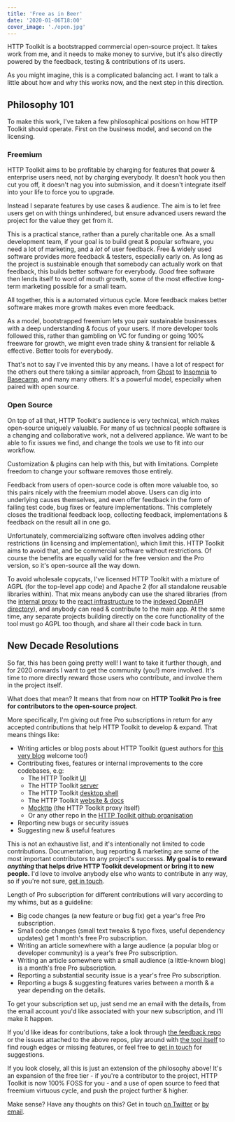 ```yaml
---
title: 'Free as in Beer'
date: '2020-01-06T18:00'
cover_image: './open.jpg'
---
```


HTTP Toolkit is a bootstrapped commercial open-source project. It takes work from me, and it needs to make money to survive, but it's also directly powered by the feedback, testing & contributions of its users.

As you might imagine, this is a complicated balancing act. I want to talk a little about how and why this works now, and the next step in this direction.

## Philosophy 101

To make this work, I've taken a few philosophical positions on how HTTP Toolkit should operate. First on the business model, and second on the licensing.

### Freemium
HTTP Toolkit aims to be profitable by charging for features that power & enterprise users need, not by charging everybody. It doesn't hook you then cut you off, it doesn't nag you into submission, and it doesn't integrate itself into your life to force you to upgrade.

Instead I separate features by use cases & audience. The aim is to let free users get on with things unhindered, but ensure advanced users reward the project for the value they get from it.

This is a practical stance, rather than a purely charitable one. As a small development team, if your goal is to build great & popular software, you need a lot of marketing, and a _lot_ of user feedback. Free & widely used software provides more feedback & testers, especially early on. As long as the project is sustainable enough that somebody can actually work on that feedback, this builds better software for everybody. _Good_ free software then lends itself to word of mouth growth, some of the most effective long-term marketing possible for a small team.

All together, this is a automated virtuous cycle. More feedback makes better software makes more growth makes even more feedback.

As a model, bootstrapped freemium lets you pair sustainable businesses with a deep understanding & focus of your users. If more developer tools followed this, rather than gambling on VC for funding or going 100% freeware for growth, we might even trade shiny & transient for reliable & effective. Better tools for everybody.

That's not to say I've invented this by any means. I have a lot of respect for the others out there taking a similar approach, from [Ghost](https://ghost.org/) to [Insomnia](https://insomnia.rest) to [Basecamp](https://basecamp.com/), and many many others. It's a powerful model, especially when paired with open source.

### Open Source

On top of all that, HTTP Toolkit's audience is very technical, which makes open-source uniquely valuable. For many of us technical people software is a changing and collaborative work, not a delivered appliance. We want to be able to fix issues we find, and change the tools we use to fit into our workflow.

Customization & plugins can help with this, but with limitations. Complete freedom to change your software removes those entirely.

Feedback from users of open-source code is often more valuable too, so this pairs nicely with the freemium model above. Users can dig into underlying causes themselves, and even offer feedback in the form of failing test code, bug fixes or feature implementations. This completely closes the traditional feedback loop, collecting feedback, implementations & feedback on the result all in one go.

Unfortunately, commercializing software often involves adding other restrictions (in licensing and implementation), which limit this. HTTP Toolkit aims to avoid that, and be commercial software without restrictions. Of course the benefits are equally valid for the free version and the Pro version, so it's open-source all the way down.

To avoid wholesale copycats, I've licensed HTTP Toolkit with a mixture of AGPL (for the top-level app code) and Apache 2 (for all standalone reusable libraries within). That mix means anybody can use the shared libraries (from the [internal proxy](https://github.com/httptoolkit/mockttp) to the [react infrastructure](https://github.com/httptoolkit/react-reverse-portal) to the [indexed OpenAPI directory](https://github.com/httptoolkit/openapi-directory-js)), and anybody can read & contribute to the main app. At the same time, any separate projects building directly on the core functionality of the tool must go AGPL too though, and share all their code back in turn.

## New Decade Resolutions

So far, this has been going pretty well! I want to take it further though, and for 2020 onwards I want to get the community (you!) more involved. It's time to more directly reward those users who contribute, and involve them in the project itself.

What does that mean? It means that from now on **HTTP Toolkit Pro is free for contributors to the open-source project**.

More specifically, I'm giving out free Pro subscriptions in return for any accepted contributions that help HTTP Toolkit to develop & expand. That means things like:

* Writing articles or blog posts about HTTP Toolkit (guest authors for [this very blog](https://httptoolkit.tech/blog) welcome too!)
* Contributing fixes, features or internal improvements to the core codebases, e.g:
  * The HTTP Toolkit [UI](https://github.com/httptoolkit/httptoolkit-ui)
  * The HTTP Toolkit [server](https://github.com/httptoolkit/httptoolkit-server)
  * The HTTP Toolkit [desktop shell](https://github.com/httptoolkit/httptoolkit-desktop)
  * The HTTP Toolkit [website & docs](https://github.com/httptoolkit/httptoolkit.tech)
  * [Mockttp](https://github.com/httptoolkit/mockttp) (the HTTP Toolkit proxy itself)
  * Or any other repo in the [HTTP Toolkit github organisation](https://github.com/httptoolkit/)
* Reporting new bugs or security issues
* Suggesting new & useful features

This is not an exhaustive list, and it's intentionally not limited to code contributions. Documentation, bug reporting & marketing are some of the most important contributors to any project's successs. **My goal is to reward _anything_ that helps drive HTTP Toolkit development or bring it to new people.** I'd love to involve anybody else who wants to contribute in any way, so if you're not sure, [get in touch](/contact).

Length of Pro subscription for different contributions will vary according to my whims, but as a guideline:

* Big code changes (a new feature or bug fix) get a year's free Pro subscription.
* Small code changes (small text tweaks & typo fixes, useful dependency updates) get 1 month's free Pro subscription.
* Writing an article somewhere with a large audience (a popular blog or developer community) is a year's free Pro subscription.
* Writing an article somewhere with a small audience (a little-known blog) is a month's free Pro subscription.
* Reporting a substantial security issue is a year's free Pro subscription.
* Reporting a bugs & suggesting features varies between a month & a year depending on the details.

To get your subscription set up, just send me an email with the details, from the email account you'd like associated with your new subscription, and I'll make it happen.

If you'd like ideas for contributions, take a look through [the feedback repo](https://github.com/feedback) or the issues attached to the above repos, play around with [the tool itself](/) to find rough edges or missing features, or feel free to [get in touch](/contact) for suggestions.

If you look closely, all this is just an extension of the philosophy above! It's an expansion of the free tier - if you're a contributor to the project, HTTP Toolkit is now 100% FOSS for you - and a use of open source to feed that freemium virtuous cycle, and push the project further & higher.

Make sense? Have any thoughts on this? Get in touch [on Twitter](https://twitter.com/pimterry) or [by email](/contact).